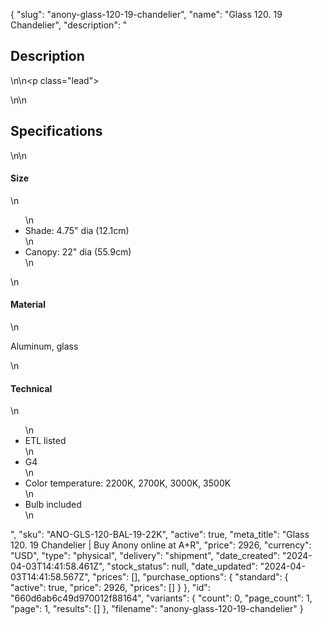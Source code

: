 {
  "slug": "anony-glass-120-19-chandelier",
  "name": "Glass 120. 19 Chandelier",
  "description": "<h2>Description</h2>\n<!-- split -->\n<p class=\"lead\"> </p>\n<!-- split -->\n<h2>Specifications</h2>\n<!-- split -->\n<h4>Size</h4>\n<ul>\n<li>Shade: 4.75\" dia (12.1cm)</li>\n<li>Canopy: 22\" dia (55.9cm)</li>\n</ul>\n<h4>Material</h4>\n<p>Aluminum, glass</p>\n<h4>Technical</h4>\n<ul>\n<li>ETL listed</li>\n<li>G4</li>\n<li>Color temperature: 2200K, 2700K, 3000K, 3500K</li>\n<li>Bulb included</li>\n</ul>",
  "sku": "ANO-GLS-120-BAL-19-22K",
  "active": true,
  "meta_title": "Glass 120. 19 Chandelier | Buy Anony online at A+R",
  "price": 2926,
  "currency": "USD",
  "type": "physical",
  "delivery": "shipment",
  "date_created": "2024-04-03T14:41:58.461Z",
  "stock_status": null,
  "date_updated": "2024-04-03T14:41:58.567Z",
  "prices": [],
  "purchase_options": {
    "standard": {
      "active": true,
      "price": 2926,
      "prices": []
    }
  },
  "id": "660d6ab6c49d970012f88164",
  "variants": {
    "count": 0,
    "page_count": 1,
    "page": 1,
    "results": []
  },
  "filename": "anony-glass-120-19-chandelier"
}